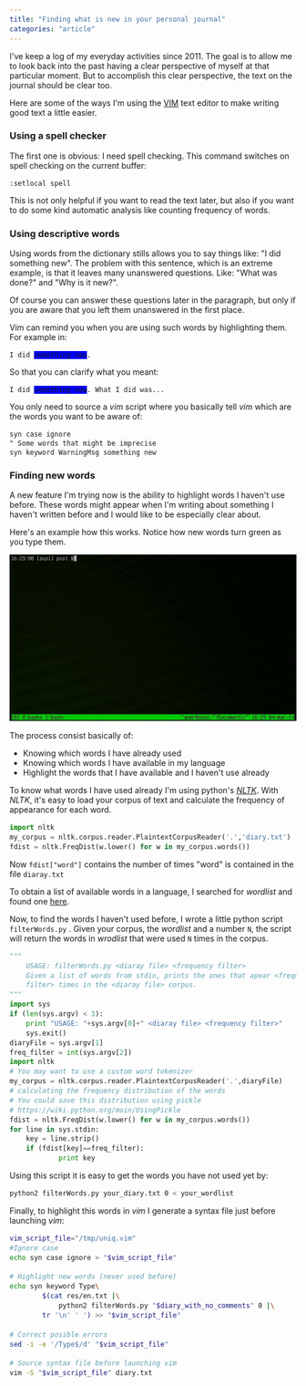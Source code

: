 ```yaml
---
title: "Finding what is new in your personal journal"
categories: "article"
---
```


I've keep a log of my everyday activities since 2011. The goal is to
allow me to look back into the past having a clear perspective of myself at that
particular moment. But to accomplish this clear perspective, the text on the
journal should be clear too.

Here are some of the ways I'm using the [VIM](http://www.vim.org/) text editor
to make writing good text a little easier.

### Using a spell checker

The first one is obvious: I need spell checking. This command switches on spell
checking on the current buffer:

~~~ vim
:setlocal spell
~~~

This is not only helpful if you want to read the text later, but also if
you want to do some kind automatic analysis like counting frequency of words.

### Using descriptive words

Using words from the dictionary stills allows you to say things like: "I did
something new". The problem with this sentence, which is an extreme example, is
that it leaves many unanswered questions. Like: "What was done?" and "Why is it
new?".

Of course you can answer these questions later in the paragraph, but only if you
are aware that you left them unanswered in the first place.

Vim can remind you when you are using such words by highlighting them. For
example in:

<pre class="terminal">
<code>I did <span style="background-color:blue;">something new</span>.</code>
</pre>

So that you can clarify what you meant:

<pre class="terminal">
<code>I did <span style="background-color:blue;">something new</span>. What I did was...</code>
</pre>

You only need to source a *vim* script where you basically tell *vim* which are the
words you want to be aware of:

~~~ vim
syn case ignore
" Some words that might be imprecise 
syn keyword WarningMsg something new
~~~ 

### Finding new words

A new feature I'm trying now is the ability to highlight words I haven't use
before. These words might appear when I'm writing about something I haven't
written before and I would like to be especially clear about.

Here's an example how this works. Notice how new words turn green as you type
them.

![sample session](img/new_words_sample_session.gif "Sample session")

The process consist basically of:

* Knowing which words I have already used
* Knowing which words I have available in my language
* Highlight the words that I have available and I haven't use already

To know what words I have used already I'm using python's [*NLTK*](http://www.nltk.org/).
With *NLTK*, it's easy to load your corpus of text and calculate the frequency
of appearance for each word.

~~~ python
import nltk
my_corpus = nltk.corpus.reader.PlaintextCorpusReader('.','diary.txt')
fdist = nltk.FreqDist(w.lower() for w in my_corpus.words())
~~~

Now `fdist["word"]` contains the number of times "word" is contained in the
file `diaray.txt`

To obtain a list of available words in a language, I searched for *wordlist*
and found one [here](http://www.google.com/search?q=english+wordlist "Google Search").

Now, to find the words I haven't used before,  I wrote a little python script
`filterWords.py` . Given your corpus, the *wordlist* and a number `N`, the
script will return the words in *wrodlist* that were used `N` times in the corpus.

~~~ python
""" 
    USAGE: filterWords.py <diaray file> <frequency filter>
    Given a list of words from stdin, prints the ones that apear <frequency
    filter> times in the <diaray file> corpus.
"""
import sys                      
if (len(sys.argv) < 3):
    print "USAGE: "+sys.argv[0]+" <diaray file> <frequency filter>"
    sys.exit()
diaryFile = sys.argv[1]
freq_filter = int(sys.argv[2])
import nltk
# You may want to use a custom word tokenizer
my_corpus = nltk.corpus.reader.PlaintextCorpusReader('.',diaryFile)
# calculating the frequency distribution of the words
# You could save this distribution using pickle
# https://wiki.python.org/moin/UsingPickle
fdist = nltk.FreqDist(w.lower() for w in my_corpus.words())
for line in sys.stdin:
    key = line.strip() 
    if (fdist[key]==freq_filter):
			print key
~~~

Using this script it is easy to get the words you have not used yet by:

~~~ bash
python2 filterWords.py your_diary.txt 0 < your_wordlist
~~~

Finally, to highlight this words in *vim* I generate a syntax file just before
launching *vim*:

~~~ bash
vim_script_file="/tmp/uniq.vim"
#Ignore case
echo syn case ignore > "$vim_script_file" 

# Highlight new words (never used before)
echo syn keyword Type\
        $(cat res/en.txt |\
			python2 filterWords.py "$diary_with_no_comments" 0 |\
        tr '\n' ' ') >> "$vim_script_file"

# Correct posible errors
sed -i -e '/Type$/d' "$vim_script_file"

# Source syntax file before launching vim
vim -S "$vim_script_file" diary.txt
~~~
